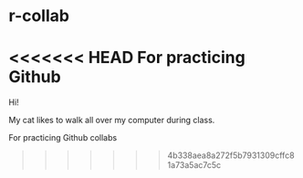 # r-collab
<<<<<<< HEAD
For practicing Github
=======

Hi!

My cat likes to walk all over my computer during class.


For practicing Github collabs
>>>>>>> 4b338aea8a272f5b7931309cffc81a73a5ac7c5c
